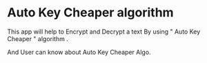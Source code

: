# Auto Key Cheaper algorithm

This app will help to Encrypt and Decrypt a text By using " Auto Key Cheaper " algorithm .

And User can know about Auto Key Cheaper Algo.
